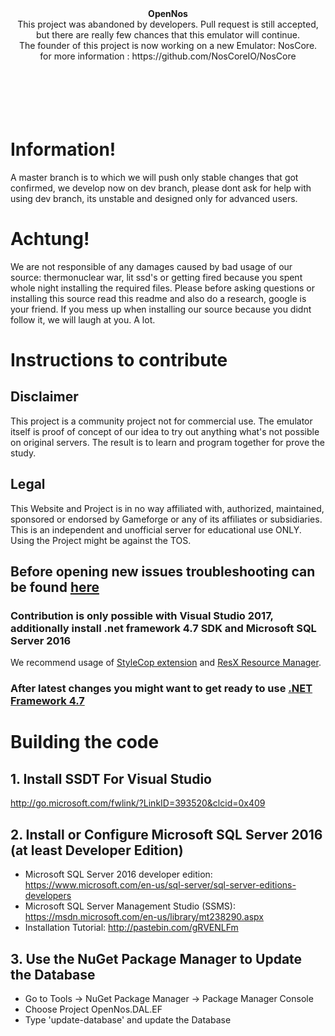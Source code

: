 <div align="center">
<b>OpenNos</b>
<br/>
This project was abandoned by developers. Pull request is still accepted, but there are really few chances that this emulator will continue.
<br/>
The founder of this project is now working on a new Emulator: NosCore.
<br/> 
for more information : https://github.com/NosCoreIO/NosCore
<br/>
</div>
<br/><br/><br/><br/><br/>

# Information! #
A master branch is to which we will push only stable changes that got confirmed, we develop now on dev branch, please dont ask for help with using dev branch, its unstable and designed only for advanced users.

# Achtung! #
We are not responsible of any damages caused by bad usage of our source: thermonuclear war, lit ssd's or getting fired because you spent whole night installing the required files. Please before asking questions or installing this source read this readme and also do a research, google is your friend. If you mess up when installing our source because you didnt follow it, we will laugh at you. A lot.

# Instructions to contribute #

## Disclaimer ##
This project is a community project not for commercial use. The emulator itself is proof of concept of our idea to try out anything what's not possible on original servers. The result is to learn and program together for prove the study. 

## Legal ##
This Website and Project is in no way affiliated with, authorized, maintained, sponsored or endorsed by Gameforge or any of its affiliates or subsidiaries. This is an independent and unofficial server for educational use ONLY. Using the Project might be against the TOS.

## Before opening new issues troubleshooting can be found [here](TROUBLESHOOTING.md) ##
### Contribution is only possible with Visual Studio 2017, additionally install .net framework 4.7 SDK and Microsoft SQL Server 2016 ###
We recommend usage of [StyleCop extension](https://stylecop.codeplex.com/) and [ResX Resource Manager](https://resxresourcemanager.codeplex.com/).
### After latest changes you might want to get ready to use [.NET Framework 4.7](https://www.microsoft.com/en-us/download/details.aspx?id=55168) ###

# Building the code #
## 1. Install SSDT For Visual Studio ##
http://go.microsoft.com/fwlink/?LinkID=393520&clcid=0x409

## 2. Install or Configure Microsoft SQL Server 2016 (at least Developer Edition) ##
- Microsoft SQL Server 2016 developer edition: https://www.microsoft.com/en-us/sql-server/sql-server-editions-developers
- Microsoft SQL Server Management Studio (SSMS): https://msdn.microsoft.com/en-us/library/mt238290.aspx
- Installation Tutorial: http://pastebin.com/gRVENLFm

## 3. Use the NuGet Package Manager to Update the Database ##
- Go to Tools -> NuGet Package Manager -> Package Manager Console
- Choose Project OpenNos.DAL.EF
- Type 'update-database' and update the Database

